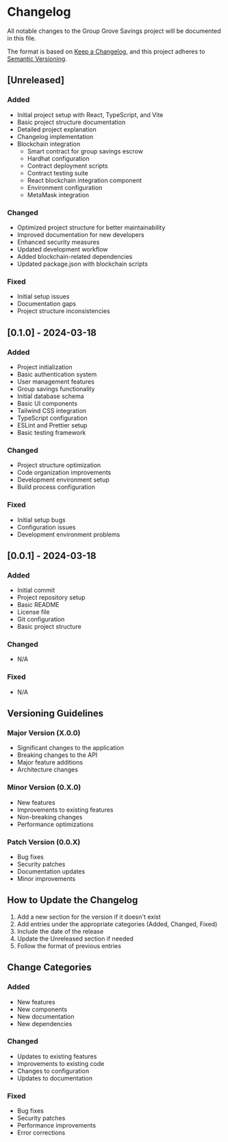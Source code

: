 # Changelog

All notable changes to the Group Grove Savings project will be documented in this file.

The format is based on [Keep a Changelog](https://keepachangelog.com/en/1.0.0/),
and this project adheres to [Semantic Versioning](https://semver.org/spec/v2.0.0.html).

## [Unreleased]

### Added
- Initial project setup with React, TypeScript, and Vite
- Basic project structure documentation
- Detailed project explanation
- Changelog implementation
- Blockchain integration
  - Smart contract for group savings escrow
  - Hardhat configuration
  - Contract deployment scripts
  - Contract testing suite
  - React blockchain integration component
  - Environment configuration
  - MetaMask integration

### Changed
- Optimized project structure for better maintainability
- Improved documentation for new developers
- Enhanced security measures
- Updated development workflow
- Added blockchain-related dependencies
- Updated package.json with blockchain scripts

### Fixed
- Initial setup issues
- Documentation gaps
- Project structure inconsistencies

## [0.1.0] - 2024-03-18

### Added
- Project initialization
- Basic authentication system
- User management features
- Group savings functionality
- Initial database schema
- Basic UI components
- Tailwind CSS integration
- TypeScript configuration
- ESLint and Prettier setup
- Basic testing framework

### Changed
- Project structure optimization
- Code organization improvements
- Development environment setup
- Build process configuration

### Fixed
- Initial setup bugs
- Configuration issues
- Development environment problems

## [0.0.1] - 2024-03-18

### Added
- Initial commit
- Project repository setup
- Basic README
- License file
- Git configuration
- Basic project structure

### Changed
- N/A

### Fixed
- N/A

## Versioning Guidelines

### Major Version (X.0.0)
- Significant changes to the application
- Breaking changes to the API
- Major feature additions
- Architecture changes

### Minor Version (0.X.0)
- New features
- Improvements to existing features
- Non-breaking changes
- Performance optimizations

### Patch Version (0.0.X)
- Bug fixes
- Security patches
- Documentation updates
- Minor improvements

## How to Update the Changelog

1. Add a new section for the version if it doesn't exist
2. Add entries under the appropriate categories (Added, Changed, Fixed)
3. Include the date of the release
4. Update the Unreleased section if needed
5. Follow the format of previous entries

## Change Categories

### Added
- New features
- New components
- New documentation
- New dependencies

### Changed
- Updates to existing features
- Improvements to existing code
- Changes to configuration
- Updates to documentation

### Fixed
- Bug fixes
- Security patches
- Performance improvements
- Error corrections 